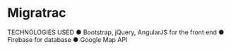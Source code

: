 # Migratrac
TECHNOLOGIES USED
●	Bootstrap, jQuery, AngularJS for the front end
●	Firebase for database
●	Google Map API
